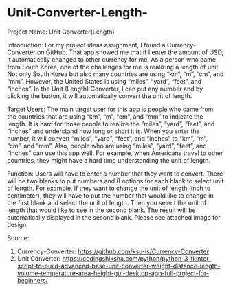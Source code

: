 # Unit-Converter-Length-
Project Name: Unit Converter(Length)

Introduction: For my project ideas assignment, I found a Currency-Converter on GitHub. That app showed me that if I enter the amount of USD, it automatically changed to other currency for me. As a person who came from South Korea, one of the challenges for me is realizing a length of unit. Not only South Korea but also many countries are using “km”, “m”, “cm”, and “mm”. However, the United States is using “miles”, “yard”, “feet”, and “inches”. In the Unit (Length) Converter, I can put any number and by clicking the button, it will automatically convert the unit of length.

Target Users: The main target user for this app is people who came from the countries that are using “km”, “m”, “cm”, and “mm” to indicate the length. It is hard for those people to realize the “miles”, “yard”, “feet”, and “inches” and understand how long or short it is. When you enter the number, it will convert “miles”, “yard”, “feet”, and “inches” to “km”, “m”, “cm”, and “mm”. Also, people who are using “miles”, “yard”, “feet”, and “inches” can use this app well. For example, when Americans travel to other countries, they might have a hard time understanding the unit of length.

Function: Users will have to enter a number that they want to convert. There will be two blanks to put numbers and 8 options for each blank to select unit of length. For example, if they want to change the unit of length (inch to centimeter), they will have to put the number that would like to change in the first blank and select the unit of length. Then you select the unit of length that would like to see in the second blank. The result will be automatically displayed in the second blank. Please see attached image for design.

Source: 
1)	Currency-Converter: https://github.com/ksu-is/Currency-Converter
2)	Unit Converter: 
https://codingshiksha.com/python/python-3-tkinter-script-to-build-advanced-base-unit-converter-weight-distance-length-volume-temperature-area-height-gui-desktop-app-full-project-for-beginners/
